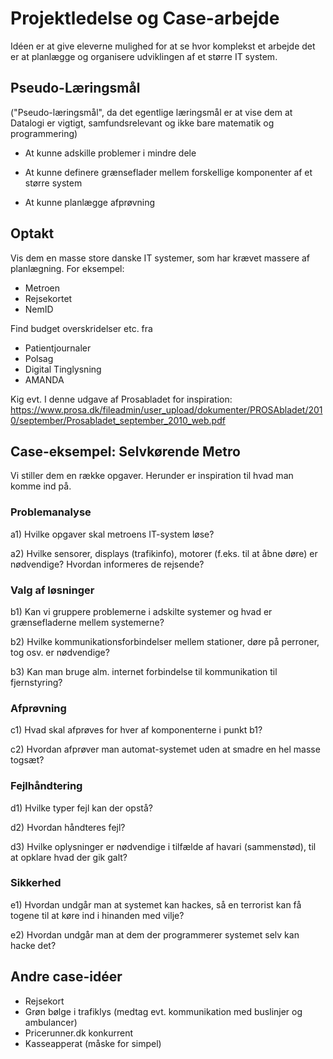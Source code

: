 Projektledelse og Case-arbejde
==============================

Idéen er at give eleverne mulighed for at se hvor komplekst et arbejde
det er at planlægge og organisere udviklingen af et større IT
system.


Pseudo-Læringsmål
-----------------

("Pseudo-læringsmål", da det egentlige læringsmål er at vise dem at Datalogi er vigtigt, samfundsrelevant og ikke bare matematik og programmering)

 * At kunne adskille problemer i mindre dele

 * At kunne definere grænseflader mellem forskellige komponenter af et
   større system

 * At kunne planlægge afprøvning



Optakt
------

Vis dem en masse store danske IT systemer, som har krævet massere af
planlægning. For eksempel:

 * Metroen
 * Rejsekortet
 * NemID

Find budget overskridelser etc. fra

 * Patientjournaler
 * Polsag
 * Digital Tinglysning
 * AMANDA

Kig evt. I denne udgave af Prosabladet for inspiration:
https://www.prosa.dk/fileadmin/user_upload/dokumenter/PROSAbladet/2010/september/Prosabladet_september_2010_web.pdf

Case-eksempel: Selvkørende Metro
--------------------------------
Vi stiller dem en række opgaver. Herunder er inspiration til hvad man
komme ind på.

### Problemanalyse
 a1) Hvilke opgaver skal metroens IT-system løse?

 a2) Hvilke sensorer, displays (trafikinfo), motorer (f.eks. til at åbne
    døre) er nødvendige? Hvordan informeres de rejsende?

### Valg af løsninger
 b1) Kan vi gruppere problemerne i adskilte systemer og hvad er
   grænsefladerne mellem systemerne?

 b2) Hvilke kommunikationsforbindelser mellem stationer, døre på
    perroner, tog osv. er nødvendige?

 b3) Kan man bruge alm. internet forbindelse til kommunikation til
    fjernstyring?


### Afprøvning

 c1) Hvad skal afprøves for hver af komponenterne i punkt b1?

 c2) Hvordan afprøver man automat-systemet uden at smadre en hel masse
     togsæt?

### Fejlhåndtering
 d1) Hvilke typer fejl kan der opstå?

 d2) Hvordan håndteres fejl?

 d3) Hvilke oplysninger er nødvendige i tilfælde af havari (sammenstød),
     til at opklare hvad der gik galt?

### Sikkerhed

 e1) Hvordan undgår man at systemet kan hackes, så en terrorist kan få
     togene til at køre ind i hinanden med vilje?

 e2) Hvordan undgår man at dem der programmerer systemet selv kan hacke
     det?


Andre case-idéer
----------------
 * Rejsekort
 * Grøn bølge i trafiklys
     (medtag evt. kommunikation med buslinjer og ambulancer)
 * Pricerunner.dk konkurrent
 * Kasseapperat (måske for simpel)
